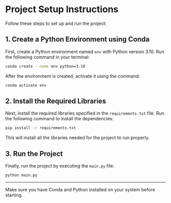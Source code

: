 # Project Setup Instructions

Follow these steps to set up and run the project:

## 1. Create a Python Environment using Conda

First, create a Python environment named `env` with Python version 3.10. Run the following command in your terminal:

```bash
conda create --name env python=3.10
```
After the environment is created, activate it using the command:

```bash
conda activate env
```

## 2. Install the Required Libraries

Next, install the required libraries specified in the `requirements.txt` file. Run the following command to install the dependencies:

```bash
pip install -r requirements.txt
```

This will install all the libraries needed for the project to run properly.

## 3. Run the Project

Finally, run the project by executing the `main.py` file:

```bash
python main.py
```

---
Make sure you have Conda and Python installed on your system before starting.
